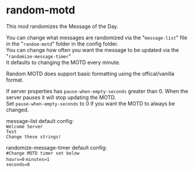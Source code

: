 # random-motd
This mod randomizes the Message of the Day.  

You can change what messages are randomized via the "`message-list`" file in the "`random-motd`" folder in the config folder.  
You can change how often you want the message to be updated via the "`randomize-message-timer`"   
It defaults to changing the MOTD every minute.  

Random MOTD does support basic formatting using the offical/vanilla format.  

If server properties has `pause-when-empty-seconds` greater than 0. When the server pauses it will stop updating the MOTD.  
Set `pause-when-empty-seconds` to 0 if you want the MOTD to always be changed.  

message-list default config:  
  `Welcome Server`  
  `Test`  
  `Change these strings!`  

randomize-message-timer default config:  
  `#Change MOTD timer set below`  
  `hours=0` 
  `minutes=1`  
  `seconds=0`  



